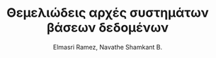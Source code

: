 ---
abstract: ''
author: Elmasri Ramez, Navathe Shamkant B.
cover: https://static.eudoxus.gr/books/preview/87/cover-12187.jpg
edition: 5η έκδοση αναθεωρημένηη έκδ.
eudoxusid: '12187'
isbn: 978-960-531-220-6
layout: bibtex
num_pages: '592'
publisher: Δίαυλος
ref: isbn_978_960_531_220_6
title: Θεμελιώδεις αρχές συστημάτων βάσεων δεδομένων
year: '2008'
---